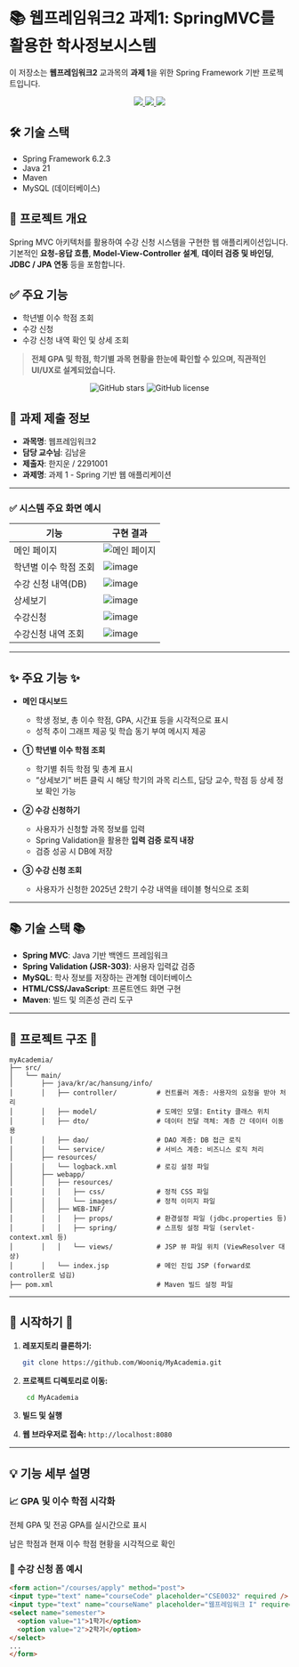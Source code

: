 # 📚 웹프레임워크2 과제1: SpringMVC를 활용한 학사정보시스템

이 저장소는 **웹프레임워크2** 교과목의 **과제 1**을 위한 Spring Framework 기반 프로젝트입니다.

  <p align="center">
  <a href="https://spring.io/projects/spring-framework">
    <img src="https://img.shields.io/badge/Spring_Framework-%236DB33F.svg?style=flat-square&logo=spring&logoColor=white"/>
  </a>
  <a href="https://www.mysql.com/">
    <img src="https://img.shields.io/badge/MySQL-%234479A1.svg?style=flat-square&logo=mysql&logoColor=white"/>
  </a>
  <a href="https://www.java.com/">
    <img src="https://img.shields.io/badge/Java-%23ED8B00.svg?style=flat-square&logo=java&logoColor=white"/>
  </a>
</p>

## 🛠️ 기술 스택
- Spring Framework 6.2.3
- Java 21
- Maven
- MySQL (데이터베이스)

## 📂 프로젝트 개요
Spring MVC 아키텍처를 활용하여 수강 신청 시스템을 구현한 웹 애플리케이션입니다.  
기본적인 **요청-응답 흐름**, **Model-View-Controller 설계**, **데이터 검증 및 바인딩**, **JDBC / JPA 연동** 등을 포함합니다.

## ✅ 주요 기능
- 학년별 이수 학점 조회
- 수강 신청
- 수강 신청 내역 확인 및 상세 조회

> **전체 GPA 및 학점, 학기별 과목 현황을 한눈에 확인할 수 있으며, 직관적인 UI/UX로 설계되었습니다.**

<p align="center">
    <img src="https://img.shields.io/github/stars/Wooniq/MyAcademia" alt="GitHub stars">
    <img src="https://img.shields.io/github/license/Wooniq/MyAcademia" alt="GitHub license">
</p>

## 📄 과제 제출 정보
- **과목명**: 웹프레임워크2
- **담당 교수님**: 김남윤
- **제출자**: 한지운 / 2291001
- **과제명**: 과제 1 - Spring 기반 웹 애플리케이션

---


### ✅ 시스템 주요 화면 예시

| 기능 | 구현 결과 |
|------|--------|
| 메인 페이지 | ![메인 페이지](https://github.com/user-attachments/assets/9ac83553-3e0b-4067-80eb-fc0519fc1306) |
| 학년별 이수 학점 조회 | ![image](https://github.com/user-attachments/assets/4f7e565f-9af9-4707-8498-f721d95dfd1d) |
| 수강 신청 내역(DB) | ![image](https://github.com/user-attachments/assets/97bdb879-b881-4992-90e7-5943fda8c731) |
| 상세보기 | ![image](https://github.com/user-attachments/assets/51222188-c658-4927-8234-b246839a1609) |
| 수강신청 | ![image](https://github.com/user-attachments/assets/e26e453b-255e-463a-a37e-39d501073caf) |
| 수강신청 내역 조회 | ![image](https://github.com/user-attachments/assets/41852ca9-92f5-451a-a08a-08675c7f843a) |


---

## ✨ 주요 기능 ✨

- **메인 대시보드**  
  - 학생 정보, 총 이수 학점, GPA, 시간표 등을 시각적으로 표시  
  - 성적 추이 그래프 제공 및 학습 동기 부여 메시지 제공

- **① 학년별 이수 학점 조회**  
  - 학기별 취득 학점 및 총계 표시  
  - “상세보기” 버튼 클릭 시 해당 학기의 과목 리스트, 담당 교수, 학점 등 상세 정보 확인 가능

- **② 수강 신청하기**  
  - 사용자가 신청할 과목 정보를 입력  
  - Spring Validation을 활용한 **입력 검증 로직 내장**  
  - 검증 성공 시 DB에 저장

- **③ 수강 신청 조회**  
  - 사용자가 신청한 2025년 2학기 수강 내역을 테이블 형식으로 조회

---

## 📚 기술 스택 📚

- **Spring MVC**: Java 기반 백엔드 프레임워크
- **Spring Validation (JSR-303)**: 사용자 입력값 검증
- **MySQL**: 학사 정보를 저장하는 관계형 데이터베이스
- **HTML/CSS/JavaScript**: 프론트엔드 화면 구현
- **Maven**: 빌드 및 의존성 관리 도구

---

## 📂 프로젝트 구조 📂
```
myAcademia/
├── src/
│   └── main/
│       ├── java/kr/ac/hansung/info/
│       │   ├── controller/          # 컨트롤러 계층: 사용자의 요청을 받아 처리
│       │   ├── model/               # 도메인 모델: Entity 클래스 위치
│       │   ├── dto/                 # 데이터 전달 객체: 계층 간 데이터 이동용
│       │   ├── dao/                 # DAO 계층: DB 접근 로직
│       │   └── service/             # 서비스 계층: 비즈니스 로직 처리
│       ├── resources/
│       │   └── logback.xml          # 로깅 설정 파일
│       ├── webapp/
│       │   ├── resources/
│       │   │   ├── css/             # 정적 CSS 파일
│       │   │   └── images/          # 정적 이미지 파일
│       │   ├── WEB-INF/
│       │   │   ├── props/           # 환경설정 파일 (jdbc.properties 등)
│       │   │   ├── spring/          # 스프링 설정 파일 (servlet-context.xml 등)
│       │   │   └── views/           # JSP 뷰 파일 위치 (ViewResolver 대상)
│       │   └── index.jsp            # 메인 진입 JSP (forward로 controller로 넘김)
├── pom.xml                          # Maven 빌드 설정 파일
```

---

## 🚀 시작하기 🚀

1. **레포지토리 클론하기:**  
   ```bash
   git clone https://github.com/Wooniq/MyAcademia.git
   ```
2. **프로젝트 디렉토리로 이동:**
   ```bash
    cd MyAcademia
    ```
3. **빌드 및 실행**

4. **웹 브라우저로 접속:**
  `http://localhost:8080`

---

## 💡 기능 세부 설명
### 📈 GPA 및 이수 학점 시각화
전체 GPA 및 전공 GPA를 실시간으로 표시

남은 학점과 현재 이수 학점 현황을 시각적으로 확인

### 📝 수강 신청 폼 예시
  ```html
  <form action="/courses/apply" method="post">
  <input type="text" name="courseCode" placeholder="CSE0032" required />
  <input type="text" name="courseName" placeholder="웹프레임워크 I" required />
  <select name="semester">
    <option value="1">1학기</option>
    <option value="2">2학기</option>
  </select>
  ...
  </form>
  ```
